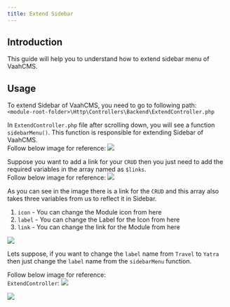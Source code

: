 ```yaml
---
title: Extend Sidebar
---
```


## Introduction

This guide will help you to understand how to extend sidebar menu of VaahCMS.

## Usage
To extend Sidebar of VaahCMS, you need to go to following path:   
`<module-root-folder>\Http\Controllers\Backend\ExtendController.php`

In `ExtendController.php`  file after scrolling down, you will see a function `sidebarMenu()`.
This function is responsible for extending Sidebar of VaahCMS.   
Follow below image for reference:
<img src="/images/sidebar-1.png">

Suppose you want to add a link for your `CRUD` then you just need to add the required variables in
the array named as `$links`.   
Follow below image for reference:
<img src="/images/sidebar-2.png">

As you can see in the image there is a link for the `CRUD` and this array also takes three variables from us to
reflect it in Sidebar.
1. `icon` -  You can change the Module icon from here
2. `label` - You can change the Label for the Icon from here
3. `link` -  You can change the link for the Module from here

<img src="/images/sidebar-3.png">

Lets suppose, if you want to change the `label` name from `Travel` to `Yatra` then just change the `label` name from 
the `sidebarMenu` function.   

Follow below image for reference:   
`ExtendController`:
<img src="/images/sidebar-4.png">
   
<img src="/images/sidebar-5.png">
